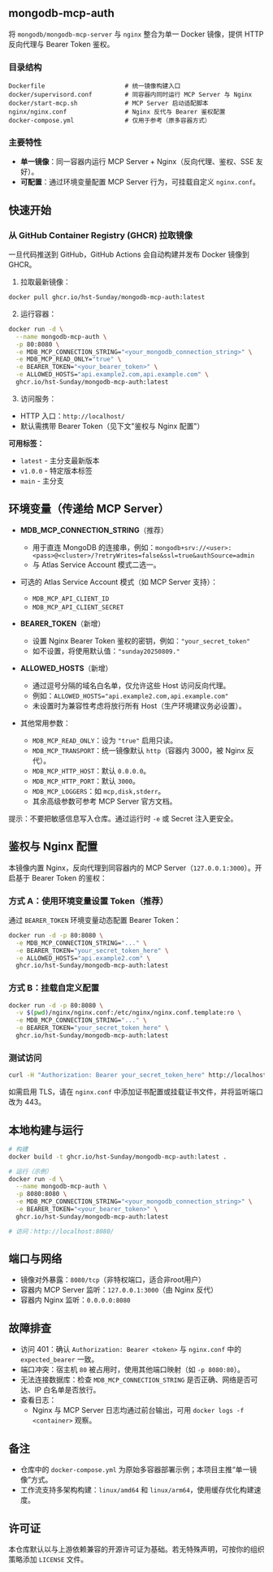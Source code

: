 ## mongodb-mcp-auth

将 `mongodb/mongodb-mcp-server` 与 `nginx` 整合为单一 Docker 镜像，提供 HTTP 反向代理与 Bearer Token 鉴权。

### 目录结构

```
Dockerfile                      # 统一镜像构建入口
docker/supervisord.conf         # 同容器内同时运行 MCP Server 与 Nginx
docker/start-mcp.sh             # MCP Server 启动适配脚本
nginx/nginx.conf                # Nginx 反代与 Bearer 鉴权配置
docker-compose.yml              # 仅用于参考（原多容器方式）
```

### 主要特性

- **单一镜像**：同一容器内运行 MCP Server + Nginx（反向代理、鉴权、SSE 友好）。
- **可配置**：通过环境变量配置 MCP Server 行为，可挂载自定义 `nginx.conf`。

## 快速开始

### 从 GitHub Container Registry (GHCR) 拉取镜像

一旦代码推送到 GitHub，GitHub Actions 会自动构建并发布 Docker 镜像到 GHCR。

1) 拉取最新镜像：

```bash
docker pull ghcr.io/hst-Sunday/mongodb-mcp-auth:latest
```

2) 运行容器：

```bash
docker run -d \
  --name mongodb-mcp-auth \
  -p 80:8080 \
  -e MDB_MCP_CONNECTION_STRING="<your_mongodb_connection_string>" \
  -e MDB_MCP_READ_ONLY="true" \
  -e BEARER_TOKEN="<your_bearer_token>" \
  -e ALLOWED_HOSTS="api.example2.com,api.example.com" \
  ghcr.io/hst-Sunday/mongodb-mcp-auth:latest
```

3) 访问服务：

- HTTP 入口：`http://localhost/`
- 默认需携带 Bearer Token（见下文"鉴权与 Nginx 配置"）

**可用标签：**
- `latest` - 主分支最新版本
- `v1.0.0` - 特定版本标签
- `main` - 主分支

## 环境变量（传递给 MCP Server）

- **MDB_MCP_CONNECTION_STRING**（推荐）
  - 用于直连 MongoDB 的连接串，例如：`mongodb+srv://<user>:<pass>@<cluster>/?retryWrites=false&ssl=true&authSource=admin`
  - 与 Atlas Service Account 模式二选一。

- 可选的 Atlas Service Account 模式（如 MCP Server 支持）：
  - `MDB_MCP_API_CLIENT_ID`
  - `MDB_MCP_API_CLIENT_SECRET`

- **BEARER_TOKEN**（新增）
  - 设置 Nginx Bearer Token 鉴权的密钥，例如：`"your_secret_token"`
  - 如不设置，将使用默认值：`"sunday20250809."`
  
 - **ALLOWED_HOSTS**（新增）
   - 通过逗号分隔的域名白名单，仅允许这些 Host 访问反向代理。
   - 例如：`ALLOWED_HOSTS="api.example2.com,api.example.com"`
   - 未设置时为兼容性考虑将放行所有 Host（生产环境建议务必设置）。
  
- 其他常用参数：
  - `MDB_MCP_READ_ONLY`：设为 `"true"` 启用只读。
  - `MDB_MCP_TRANSPORT`：统一镜像默认 `http`（容器内 3000，被 Nginx 反代）。
  - `MDB_MCP_HTTP_HOST`：默认 `0.0.0.0`。
  - `MDB_MCP_HTTP_PORT`：默认 `3000`。
  - `MDB_MCP_LOGGERS`：如 `mcp,disk,stderr`。
  - 其余高级参数可参考 MCP Server 官方文档。

提示：不要把敏感信息写入仓库。通过运行时 `-e` 或 Secret 注入更安全。

## 鉴权与 Nginx 配置

本镜像内置 Nginx，反向代理到同容器内的 MCP Server（`127.0.0.1:3000`）。开启基于 Bearer Token 的鉴权：

### 方式 A：使用环境变量设置 Token（推荐）

通过 `BEARER_TOKEN` 环境变量动态配置 Bearer Token：

```bash
docker run -d -p 80:8080 \
  -e MDB_MCP_CONNECTION_STRING="..." \
  -e BEARER_TOKEN="your_secret_token_here" \
  -e ALLOWED_HOSTS="api.example2.com" \
  ghcr.io/hst-Sunday/mongodb-mcp-auth:latest
```

### 方式 B：挂载自定义配置

```bash
docker run -d -p 80:8080 \
  -v $(pwd)/nginx/nginx.conf:/etc/nginx/nginx.conf.template:ro \
  -e MDB_MCP_CONNECTION_STRING="..." \
  -e BEARER_TOKEN="your_secret_token_here" \
  ghcr.io/hst-Sunday/mongodb-mcp-auth:latest
```

### 测试访问

```bash
curl -H "Authorization: Bearer your_secret_token_here" http://localhost/
```

如需启用 TLS，请在 `nginx.conf` 中添加证书配置或挂载证书文件，并将监听端口改为 443。

## 本地构建与运行

```bash
# 构建
docker build -t ghcr.io/hst-Sunday/mongodb-mcp-auth:latest .

# 运行（示例）
docker run -d \
  --name mongodb-mcp-auth \
  -p 8080:8080 \
  -e MDB_MCP_CONNECTION_STRING="<your_mongodb_connection_string>" \
  -e BEARER_TOKEN="<your_bearer_token>" \
  ghcr.io/hst-Sunday/mongodb-mcp-auth:latest

# 访问：http://localhost:8080/
```

## 端口与网络

- 镜像对外暴露：`8080/tcp`（非特权端口，适合非root用户）
- 容器内 MCP Server 监听：`127.0.0.1:3000`（由 Nginx 反代）
- 容器内 Nginx 监听：`0.0.0.0:8080`

## 故障排查

- 访问 401：确认 `Authorization: Bearer <token>` 与 `nginx.conf` 中的 `expected_bearer` 一致。
- 端口冲突：宿主机 `80` 被占用时，使用其他端口映射（如 `-p 8080:80`）。
- 无法连接数据库：检查 `MDB_MCP_CONNECTION_STRING` 是否正确、网络是否可达、IP 白名单是否放行。
- 查看日志：
  - Nginx 与 MCP Server 日志均通过前台输出，可用 `docker logs -f <container>` 观察。

## 备注

- 仓库中的 `docker-compose.yml` 为原始多容器部署示例；本项目主推“单一镜像”方式。
- 工作流支持多架构构建：`linux/amd64` 和 `linux/arm64`，使用缓存优化构建速度。

## 许可证

本仓库默认以与上游依赖兼容的开源许可证为基础。若无特殊声明，可按你的组织策略添加 `LICENSE` 文件。


